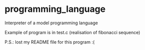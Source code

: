 # programming_language
Interpreter of a model programming language

Example of program is in test.c (realisation of fibonacci sequence)

P.S.: lost my README file for this program :(
